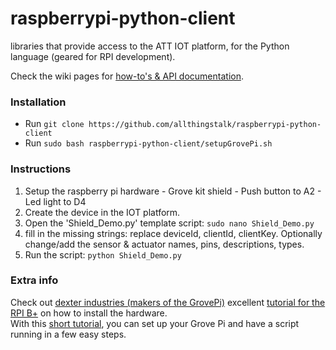 raspberrypi-python-client
==========

libraries that provide access to the ATT IOT platform, for the Python language (geared for RPI development).

Check the wiki pages for [how-to's & API documentation](https://github.com/allthingstalk/raspberrypi-python-client/wiki).

<!--

### flavours
There are 2 flavours of the IOT library. Use a library according to your needs.
  1. regular: The RPI will act as a single device, directly connected to the IOT platform. You are responsible for creating the device manually on the platform, any assets can be created through the script.
  2. gateway: The RPI will function as a gateway for other devices, which communicate with the gateway-RPI through xbee modules. Devices and their assets are automatically created whenever a new xbee device connects to the gateway.


### Dependencies
  1. The library depend on the [paho.mqtt.client module](http://eclipse.org/paho/clients/python/).
  


  2. the demo template script for the gateway also relies on:
    - [pyserial] (http://pyserial.sourceforge.net/)
	- [python-xbee] (https://code.google.com/p/python-xbee/)

-->

### Installation
- Run `git clone https://github.com/allthingstalk/raspberrypi-python-client`
- Run `sudo bash raspberrypi-python-client/setupGrovePi.sh`

### Instructions

  1. Setup the raspberry pi hardware
    - Grove kit shield
    - Push button to A2
    - Led light to D4
  2. Create the device in the IOT platform.
  3. Open the 'Shield_Demo.py' template script: `sudo nano Shield_Demo.py`
  3. fill in the missing strings: replace deviceId, clientId, clientKey. Optionally change/add the sensor & actuator names, pins, descriptions, types. 
  4. Run the script: `python Shield_Demo.py`


### Extra info
Check out [dexter industries (makers of the GrovePi)](http://www.dexterindustries.com/GrovePi/) excellent [tutorial for the RPI B+](http://www.dexterindustries.com/GrovePi/get-started-with-the-grovepi/raspberry-pi-model-b-grovepi/) on how to install the hardware.  
With this [short tutorial](https://github.com/allthingstalk/raspberrypi-python-client/wiki/Quick-setup-guide), you can set up your Grove Pi and have a script running in a few easy steps. 
